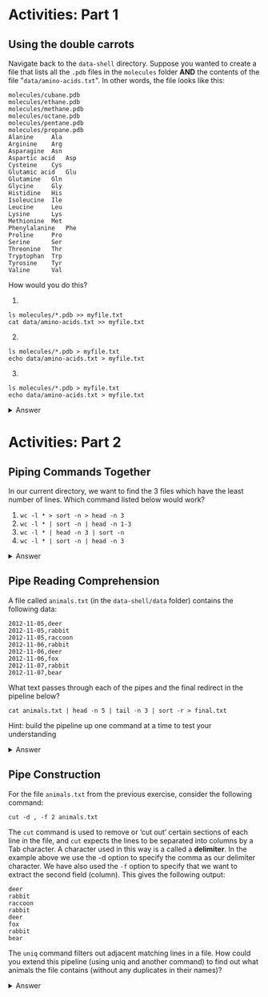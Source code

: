 # Activities: Part 1

## Using the double carrots
Navigate back to the `data-shell` directory. Suppose you wanted to create a file that lists all the `.pdb` files in the `molecules` folder **AND** the contents of the file "`data/amino-acids.txt`". In other words, the file looks like this:
```
molecules/cubane.pdb
molecules/ethane.pdb
molecules/methane.pdb
molecules/octane.pdb
molecules/pentane.pdb
molecules/propane.pdb
Alanine		Ala
Arginine	Arg
Asparagine	Asn
Aspartic acid	Asp
Cysteine	Cys
Glutamic acid	Glu
Glutamine	Gln
Glycine		Gly
Histidine	His
Isoleucine	Ile
Leucine		Leu
Lysine		Lys
Methionine	Met
Phenylalanine	Phe
Proline		Pro
Serine		Ser
Threonine	Thr
Tryptophan	Trp
Tyrosine	Tyr
Valine		Val
```

How would you do this?

1)
```
ls molecules/*.pdb >> myfile.txt
cat data/amino-acids.txt >> myfile.txt
```

2)
```
ls molecules/*.pdb > myfile.txt
echo data/amino-acids.txt > myfile.txt
```

3)
```
ls molecules/*.pdb > myfile.txt
echo data/amino-acids.txt > myfile.txt
```

<details>
  <summary>Answer</summary>
  
  Number 1!
  
  Number 2 uses `echo`. This will print out `data/amino-acids.txt` instead of the _contents_ of `data/amino-acids.txt`
  
  Number 3 again uses `echo` where it shouldn't, but there is a second mistake. The `>` on the second line will write over the contents we put in `myfile.txt` in the previous command.
  
</details>

# Activities: Part 2
## Piping Commands Together
In our current directory, we want to find the 3 files which have the least number of lines. Which command listed below would work?

1. `wc -l * > sort -n > head -n 3`
2. `wc -l * | sort -n | head -n 1-3`
3. `wc -l * | head -n 3 | sort -n`
4. `wc -l * | sort -n | head -n 3`

<details>
  <summary>Answer</summary>
  
  Option 4 is the solution. The pipe character `|` is used to connect the output from one command to the input of another. `>` is used to redirect standard output to a file. Try it in the `data-shell/molecules` directory!
  
</details>

## Pipe Reading Comprehension
A file called `animals.txt` (in the `data-shell/data` folder) contains the following data:

```
2012-11-05,deer
2012-11-05,rabbit
2012-11-05,raccoon
2012-11-06,rabbit
2012-11-06,deer
2012-11-06,fox
2012-11-07,rabbit
2012-11-07,bear
```

What text passes through each of the pipes and the final redirect in the pipeline below?

`cat animals.txt | head -n 5 | tail -n 3 | sort -r > final.txt`

Hint: build the pipeline up one command at a time to test your understanding

<details>
  <summary>Answer</summary>
  The `head` command extracts the first 5 lines from `animals.txt`. Then, the last 3 lines are extracted from the previous 5 by using the tail command. With the `sort -r` command those 3 lines are sorted in reverse order and finally, the output is redirected to a file `final.txt`. The content of this file can be checked by executing `cat final.txt`. The file should contain the following lines:

```
2012-11-06,rabbit
2012-11-06,deer
2012-11-05,raccoon
```
</details>


## Pipe Construction
For the file `animals.txt` from the previous exercise, consider the following command:

`cut -d , -f 2 animals.txt`

The `cut` command is used to remove or ‘cut out’ certain sections of each line in the file, and `cut` expects the lines to be separated into columns by a Tab character. A character used in this way is a called a **delimiter**. In the example above we use the -d option to specify the comma as our delimiter character. We have also used the `-f` option to specify that we want to extract the second field (column). This gives the following output:

```
deer
rabbit
raccoon
rabbit
deer
fox
rabbit
bear
```

The `uniq` command filters out adjacent matching lines in a file. How could you extend this pipeline (using uniq and another command) to find out what animals the file contains (without any duplicates in their names)?

<details>
  <summary>Answer</summary>
  
  `cut -d , -f 2 animals.txt | sort | uniq`
  
</details>
